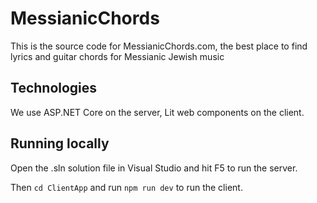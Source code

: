 # MessianicChords

This is the source code for MessianicChords.com, the best place to find lyrics and guitar chords for Messianic Jewish music

## Technologies

We use ASP.NET Core on the server, Lit web components on the client.

## Running locally

Open the .sln solution file in Visual Studio and hit F5 to run the server. 

Then `cd ClientApp` and run `npm run dev` to run the client.
